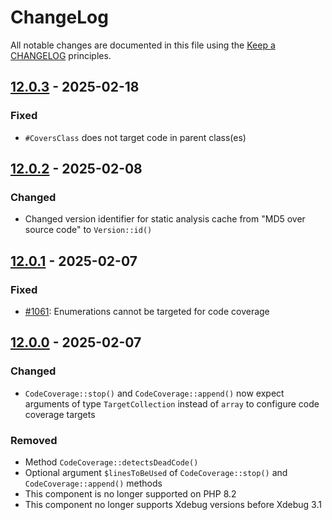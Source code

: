 # ChangeLog

All notable changes are documented in this file using the [Keep a CHANGELOG](http://keepachangelog.com/) principles.

## [12.0.3] - 2025-02-18

### Fixed

* `#CoversClass` does not target code in parent class(es)

## [12.0.2] - 2025-02-08

### Changed

* Changed version identifier for static analysis cache from "MD5 over source code" to `Version::id()`

## [12.0.1] - 2025-02-07

### Fixed

* [#1061](https://github.com/sebastianbergmann/php-code-coverage/issues/1061): Enumerations cannot be targeted for code coverage

## [12.0.0] - 2025-02-07

### Changed

* `CodeCoverage::stop()` and `CodeCoverage::append()` now expect arguments of type `TargetCollection` instead of `array` to configure code coverage targets

### Removed

* Method `CodeCoverage::detectsDeadCode()`
* Optional argument `$linesToBeUsed` of `CodeCoverage::stop()` and `CodeCoverage::append()` methods
* This component is no longer supported on PHP 8.2
* This component no longer supports Xdebug versions before Xdebug 3.1

[12.0.3]: https://github.com/sebastianbergmann/php-code-coverage/compare/12.0.2...12.0.3
[12.0.2]: https://github.com/sebastianbergmann/php-code-coverage/compare/12.0.1...12.0.2
[12.0.1]: https://github.com/sebastianbergmann/php-code-coverage/compare/12.0.0...12.0.1
[12.0.0]: https://github.com/sebastianbergmann/php-code-coverage/compare/11.0...12.0.0
